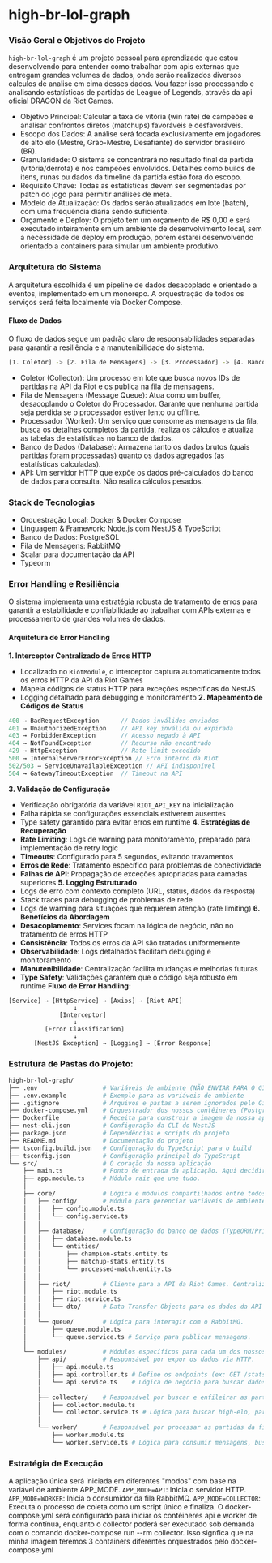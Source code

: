 # high-br-lol-graph

### Visão Geral e Objetivos do Projeto

`high-br-lol-graph` é um projeto pessoal para aprendizado que estou desenvolvendo para entender como trabalhar com apis externas que entregam grandes volumes de dados, onde serão realizados diversos calculos de analise em cima desses dados. Vou fazer isso processando e analisando estatísticas de partidas de League of Legends, através da api oficial DRAGON da Riot Games.

- Objetivo Principal: Calcular a taxa de vitória (win rate) de campeões e analisar confrontos diretos (matchups) favoráveis e desfavoráveis.
- Escopo dos Dados: A análise será focada exclusivamente em jogadores de alto elo (Mestre, Grão-Mestre, Desafiante) do servidor brasileiro (BR).
- Granularidade: O sistema se concentrará no resultado final da partida (vitória/derrota) e nos campeões envolvidos. Detalhes como builds de itens, runas ou dados da timeline da partida estão fora do escopo.
- Requisito Chave: Todas as estatísticas devem ser segmentadas por patch do jogo para permitir análises de meta.
- Modelo de Atualização: Os dados serão atualizados em lote (batch), com uma frequência diária sendo suficiente.
- Orçamento e Deploy: O projeto tem um orçamento de R$ 0,00 e será executado inteiramente em um ambiente de desenvolvimento local, sem a necessidade de deploy em produção, porem estarei desenvolvendo orientado a containers para simular um ambiente produtivo.

### Arquitetura do Sistema

A arquitetura escolhida é um pipeline de dados desacoplado e orientado a eventos, implementado em um monorepo. A orquestração de todos os serviços será feita localmente via Docker Compose.

#### Fluxo de Dados

O fluxo de dados segue um padrão claro de responsabilidades separadas para garantir a resiliência e a manutenibilidade do sistema.

```bash
[1. Coletor] -> [2. Fila de Mensagens] -> [3. Processador] -> [4. Banco de Dados] <- [5. API]
```

- Coletor (Collector): Um processo em lote que busca novos IDs de partidas na API da Riot e os publica na fila de mensagens.
- Fila de Mensagens (Message Queue): Atua como um buffer, desacoplando o Coletor do Processador. Garante que nenhuma partida seja perdida se o processador estiver lento ou offline.
- Processador (Worker): Um serviço que consome as mensagens da fila, busca os detalhes completos da partida, realiza os cálculos e atualiza as tabelas de estatísticas no banco de dados.
- Banco de Dados (Database): Armazena tanto os dados brutos (quais partidas foram processadas) quanto os dados agregados (as estatísticas calculadas).
- API: Um servidor HTTP que expõe os dados pré-calculados do banco de dados para consulta. Não realiza cálculos pesados.

### Stack de Tecnologias

- Orquestração Local: Docker & Docker Compose
- Linguagem & Framework: Node.js com NestJS & TypeScript
- Banco de Dados: PostgreSQL
- Fila de Mensagens: RabbitMQ
- Scalar para documentação da API
- Typeorm

### Error Handling e Resiliência

O sistema implementa uma estratégia robusta de tratamento de erros para garantir a estabilidade e confiabilidade ao trabalhar com APIs externas e processamento de grandes volumes de dados.

#### Arquitetura de Error Handling

**1. Interceptor Centralizado de Erros HTTP**

- Localizado no `RiotModule`, o interceptor captura automaticamente todos os erros HTTP da API da Riot Games
- Mapeia códigos de status HTTP para exceções específicas do NestJS
- Logging detalhado para debugging e monitoramento
  **2. Mapeamento de Códigos de Status**

```typescript
400 → BadRequestException      // Dados inválidos enviados
401 → UnauthorizedException    // API key inválida ou expirada
403 → ForbiddenException       // Acesso negado à API
404 → NotFoundException        // Recurso não encontrado
429 → HttpException            // Rate limit excedido
500 → InternalServerErrorException // Erro interno da Riot
502/503 → ServiceUnavailableException // API indisponível
504 → GatewayTimeoutException  // Timeout na API
```

**3. Validação de Configuração**

- Verificação obrigatória da variável `RIOT_API_KEY` na inicialização
- Falha rápida se configurações essenciais estiverem ausentes
- Type safety garantido para evitar erros em runtime
  **4. Estratégias de Recuperação**
- **Rate Limiting**: Logs de warning para monitoramento, preparado para implementação de retry logic
- **Timeouts**: Configurado para 5 segundos, evitando travamentos
- **Erros de Rede**: Tratamento específico para problemas de conectividade
- **Falhas de API**: Propagação de exceções apropriadas para camadas superiores
  **5. Logging Estruturado**
- Logs de erro com contexto completo (URL, status, dados da resposta)
- Stack traces para debugging de problemas de rede
- Logs de warning para situações que requerem atenção (rate limiting)
  **6. Benefícios da Abordagem**
- **Desacoplamento**: Services focam na lógica de negócio, não no tratamento de erros HTTP
- **Consistência**: Todos os erros da API são tratados uniformemente
- **Observabilidade**: Logs detalhados facilitam debugging e monitoramento
- **Manutenibilidade**: Centralização facilita mudanças e melhorias futuras
- **Type Safety**: Validações garantem que o código seja robusto em runtime
  **Fluxo de Error Handling:**

```
[Service] → [HttpService] → [Axios] → [Riot API]
                  ↓
              [Interceptor]
                  ↓
          [Error Classification]
                  ↓
       [NestJS Exception] → [Logging] → [Error Response]
```

### Estrutura de Pastas do Projeto:

```bash
high-br-lol-graph/
├── .env                  # Variáveis de ambiente (NÃO ENVIAR PARA O GIT)
├── .env.example          # Exemplo para as variáveis de ambiente
├── .gitignore            # Arquivos e pastas a serem ignorados pelo Git
├── docker-compose.yml    # Orquestrador dos nossos contêineres (Postgres, RabbitMQ, App)
├── Dockerfile            # Receita para construir a imagem da nossa aplicação
├── nest-cli.json         # Configuração da CLI do NestJS
├── package.json          # Dependências e scripts do projeto
├── README.md             # Documentação do projeto
├── tsconfig.build.json   # Configuração do TypeScript para o build
├── tsconfig.json         # Configuração principal do TypeScript
└── src/                  # O coração da nossa aplicação
    ├── main.ts           # Ponto de entrada da aplicação. Aqui decidiremos qual serviço iniciar.
    ├── app.module.ts     # Módulo raiz que une tudo.
    │
    ├── core/             # Lógica e módulos compartilhados entre todos os serviços.
    │   ├── config/       # Módulo para gerenciar variáveis de ambiente (@nestjs/config)
    │   │   ├── config.module.ts
    │   │   └── config.service.ts
    │   │
    │   ├── database/     # Configuração do banco de dados (TypeORM/Prisma) e entidades.
    │   │   ├── database.module.ts
    │   │   └── entities/
    │   │       ├── champion-stats.entity.ts
    │   │       ├── matchup-stats.entity.ts
    │   │       └── processed-match.entity.ts
    │   │
    │   ├── riot/         # Cliente para a API da Riot Games. Centraliza chamadas e rate limiting.
    │   │   ├── riot.module.ts
    │   │   ├── riot.service.ts
    │   │   └── dto/      # Data Transfer Objects para os dados da API da Riot
    │   │
    │   └── queue/        # Lógica para interagir com o RabbitMQ.
    │       ├── queue.module.ts
    │       └── queue.service.ts # Serviço para publicar mensagens.
    │
    └── modules/          # Módulos específicos para cada um dos nossos serviços.
        ├── api/          # Responsável por expor os dados via HTTP.
        │   ├── api.module.ts
        │   ├── api.controller.ts # Define os endpoints (ex: GET /stats/champions/:id)
        │   └── api.service.ts    # Lógica de negócio para buscar dados no banco.
        │
        ├── collector/    # Responsável por buscar e enfileirar as partidas.
        │   ├── collector.module.ts
        │   └── collector.service.ts # Lógica para buscar high-elo, partidas e publicar na fila.
        │
        └── worker/       # Responsável por processar as partidas da fila.
            ├── worker.module.ts
            └── worker.service.ts # Lógica para consumir mensagens, buscar detalhes e salvar no banco.
```

### Estratégia de Execução

A aplicação única será iniciada em diferentes "modos" com base na variável de ambiente APP_MODE.
`APP_MODE=API`: Inicia o servidor HTTP.
`APP_MODE=WORKER`: Inicia o consumidor da fila RabbitMQ.
`APP_MODE=COLLECTOR`: Executa o processo de coleta como um script único e finaliza.
O docker-compose.yml será configurado para iniciar os contêineres api e worker de forma contínua, enquanto o collector poderá ser executado sob demanda com o comando docker-compose run --rm collector.
Isso signfica que na minha imagem teremos 3 containers diferentes orquestrados pelo docker-compose.yml
